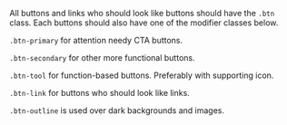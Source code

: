 All buttons and links who should look like buttons should have the `.btn` class. Each buttons should also have one of the modifier classes below.

`.btn-primary` for attention needy CTA buttons.

`.btn-secondary` for other more functional buttons.

`.btn-tool` for function-based buttons. Preferably with supporting icon.

`.btn-link` for buttons who should look like links.

`.btn-outline` is used over dark backgrounds and images.